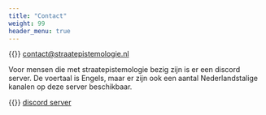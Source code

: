 ```yaml
---
title: "Contact"
weight: 99
header_menu: true
---
```


{{<icon class="fa fa-envelope">}}&nbsp;[contact@straatepistemologie.nl](mailto:contact@straatepistemologie.nl)

Voor mensen die met straatepistemologie bezig zijn is er een discord server. De voertaal is Engels, maar er zijn ook een aantal Nederlandstalige kanalen op deze server beschikbaar.

{{<icon class="fa fa-discord">}}&nbsp;[discord server](https://discord.gg/sKap3zM)

